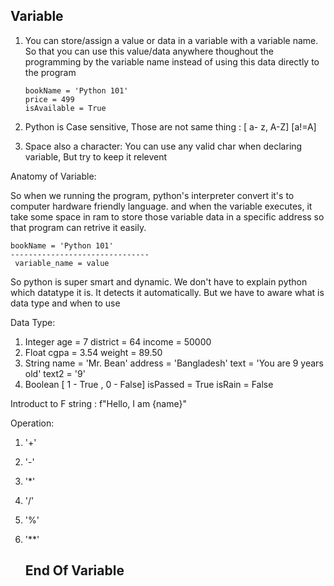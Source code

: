 ## Variable

1. You can store/assign a value or data in a variable with a variable name. So that you can use this value/data anywhere thoughout the programming by the variable name instead of using this data directly to the program

   ```
   bookName = 'Python 101'
   price = 499
   isAvailable = True
   ```
2. Python is Case sensitive, Those are not same thing : [ a- z, A-Z]  [a!=A]
3. Space also a character: You can use any valid char when declaring variable, But try to keep it relevent

Anatomy of Variable:

So when we running the program, python's interpreter convert it's to computer hardware friendly language. and when the variable executes, it take some space in ram to store those variable data in a specific address so that program can retrive it easily.

```
bookName = 'Python 101'
-------------------------------
 variable_name = value

```

So python is super smart and dynamic. We don't have to explain python which datatype it is. It detects it automatically. But we have to aware what is data type and when to use

Data Type:

1. Integer
   age = 7
   district = 64
   income = 50000
2. Float
   cgpa = 3.54
   weight = 89.50
3. String
   name = 'Mr. Bean'
   address = 'Bangladesh'
   text = 'You are 9 years old'
   text2 = '9'
4. Boolean
   [ 1 - True , 0 - False]
   isPassed = True
   isRain = False

Introduct to F string : f"Hello, I am {name}"

Operation:

1. '+'
2. '-'
3. '*'
4. '/'
5. '%'
6. '**'

   ## End Of Variable
